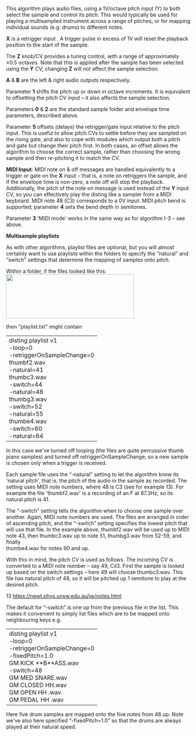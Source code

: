 
This algorithm plays audio files, using a 1V/octave pitch input (Y) to
both select the sample and control its pitch. This would typically be
used for playing a multisampled instrument across a range of pitches,
or for mapping individual sounds (e.g. drums) to different notes.

**X** is a retrigger input . A trigger pulse in excess of 1V will reset the
playback position to the start of the sample.

The **Z** knob/CV provides a tuning control, with a range of approximately
±0.5 octaves. Note that this is applied after the sample has been
selected using the **Y** CV; changing **Z** will not affect the sample
selection.

**A** & **B** are the left & right audio outputs respectively.

Parameter **1** shifts the pitch up or down in octave increments. It is
equivalent to offsetting the pitch CV input – it also affects the
sample selection.

Parameters **0** & **2** are the standard sample folder and envelope time
parameters, described above.

Parameter **5** offsets (delays) the retrigger/gate input relative to the
pitch input. This is useful to allow pitch CVs to settle before they
are sampled on the rising gate, and also to cope with modules which
output both a pitch and gate but change their pitch first. In both
cases, an offset allows the algorithm to choose the correct sample,
rather than choosing the wrong sample and then re-pitching it to match
the CV.

**MIDI Input**: MIDI note on & off messages are handled equivalently
to a trigger or gate on the **X** input – that is, a note on retriggers
the sample, and if the envelope time is non-zero, a note off will stop
the playback. Additionally, the pitch of the note on message is used
instead of the **Y** input CV, so you can effectively play the disting
like a sampler from a MIDI keyboard. MIDI note 48 (C3) corresponds to
a 0V input. MIDI pitch bend is supported; parameter **4** sets the bend
depth in semitones.

Parameter **3** 'MIDI mode' works in the same way as for algorithm I-3 –
see above.

**Multisample playlists**

As with other algorithms, playlist files are optional, but you will
almost certainly want to use playlists within the folders to specify
the “natural” and “switch” settings that determine the mapping of
samples onto pitch.

Within a folder, if the files looked like this:  
<img src="ef251f30afcb4aceb4f72b4bc9795a77/media/image7.png" style="width:3.63333in;height:1.24861in" />

then "playlist.txt" might contain

<table>
<tbody>
<tr class="odd">
<td>disting playlist v1<br />
-loop=0<br />
-retriggerOnSampleChange=0<br />
thumbf2.wav<br />
-natural=41<br />
thumbc3.wav<br />
-switch=44<br />
-natural=48<br />
thumbg3.wav<br />
-switch=52<br />
-natural=55<br />
thumbe4.wav<br />
-switch=60<br />
-natural=64</td>
</tr>
</tbody>
</table>

In this case we've turned off looping (the files are quite percussive
thumb piano samples) and turned off retriggerOnSampleChange, so a new
sample is chosen only when a trigger is received.

Each sample file uses the “-natural” setting to let the algorithm know
its 'natural pitch', that is, the pitch of the audio in the sample as
recorded. The setting uses MIDI note numbers, where 48 is C3 (see for
example 13). For example the file 'thumbf2.wav' is a recording of an F
at 87.3Hz, so its natural pitch is 41.

The “-switch” setting tells the algorithm when to choose one sample
over another. Again, MIDI note numbers are used. The files are
arranged in order of ascending pitch, and the “-switch” setting
specifies the lowest pitch that will use that file. In the example
above, thumbf2.wav will be used up to MIDI note 43, then thumbc3.wav
up to note 51, thumbg3.wav from 52-59, and finally  
thumbe4.wav for notes 60 and up.

With this in mind, the pitch CV is used as follows. The incoming CV is
converted to a MIDI note number – say 49, C♯3. First the sample is
looked up based on the switch settings – here 49 will choose
thumbc3.wav. This file has natural pitch of 48, so it will be pitched
up 1 semitone to play at the desired pitch.

13 https://newt.phys.unsw.edu.au/jw/notes.html

The default for “-switch” is one up from the previous file in the
list. This makes it convenient to simply list files which are to be
mapped onto neighbouring keys e.g.

<table>
<tbody>
<tr class="odd">
<td>disting playlist v1<br />
-loop=0<br />
-retriggerOnSampleChange=0<br />
-fixedPitch=1.0<br />
GM KICK **B**ASS.wav<br />
-switch=48<br />
GM MED SNARE.wav<br />
GM CLOSED HH.wav<br />
GM OPEN HH .wav<br />
GM PEDAL HH .wav</td>
</tr>
</tbody>
</table>

Here five drum samples are mapped onto the five notes from 48 up. Note
we've also here specified “-fixedPitch=1.0” so that the drums are
always played at their natural speed.
